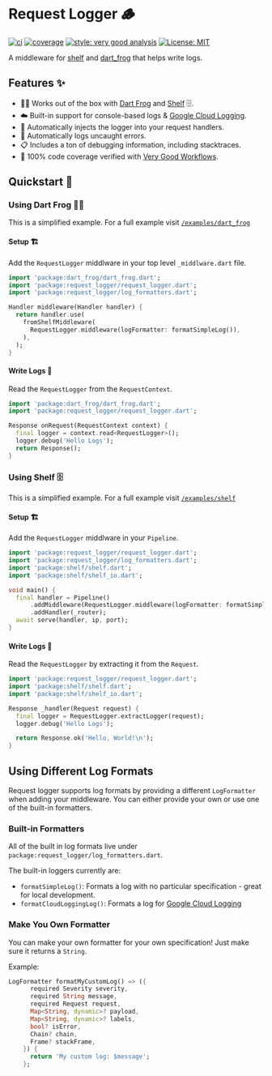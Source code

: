 # Request Logger 🪵
[![ci][ci_badge]][ci_link]
[![coverage][coverage_badge]][ci_link]
[![style: very good analysis][very_good_analysis_badge]][very_good_analysis_link]
[![License: MIT][license_badge]][license_link]

A middleware for [shelf](https://pub.dev/packages/shelf) and [dart_frog](https://verygoodopensource.github.io/dart_frog/) that helps write logs.

## Features ✨
- 🎯🐸 Works out of the box with [Dart Frog](https://verygoodopensource.github.io/dart_frog/) and [Shelf](https://pub.dev/packages/shel) 🗄️.
- ☁️ Built-in support for console-based logs & [Google Cloud Logging](https://cloud.google.com/logging).
- 💉 Automatically injects the logger into your request handlers.
- 🐛 Automatically logs uncaught errors.
- 📋 Includes a ton of debugging information, including stacktraces.
- 🧪 100% code coverage verified with [Very Good Workflows](https://github.com/VeryGoodOpenSource/very_good_workflows).

## Quickstart 🚀

### Using Dart Frog 🎯🐸
This is a simplified example. For a full example visit [`/examples/dart_frog`](https://github.com/mtwichel/request_logger/tree/main/examples/dart_frog)
#### Setup 🏗️

Add the `RequestLogger` middlware in your top level `_middlware.dart` file.
```dart
import 'package:dart_frog/dart_frog.dart';
import 'package:request_logger/request_logger.dart';
import 'package:request_logger/log_formatters.dart';

Handler middleware(Handler handler) {
  return handler.use(
    fromShelfMiddleware(
      RequestLogger.middleware(logFormatter: formatSimpleLog()),
    ),
  );
}
```

#### Write Logs 📝

Read the `RequestLogger` from the `RequestContext`.
```dart
import 'package:dart_frog/dart_frog.dart';
import 'package:request_logger/request_logger.dart';

Response onRequest(RequestContext context) {
  final logger = context.read<RequestLogger>();
  logger.debug('Hello Logs');
  return Response();
}
```

### Using Shelf 🗄️
This is a simplified example. For a full example visit [`/examples/shelf`](https://github.com/mtwichel/request_logger/tree/main/examples/shelf)
#### Setup 🏗️

Add the `RequestLogger` middlware in your `Pipeline`.
```dart
import 'package:request_logger/request_logger.dart';
import 'package:request_logger/log_formatters.dart';
import 'package:shelf/shelf.dart';
import 'package:shelf/shelf_io.dart';

void main() {
  final handler = Pipeline()
      .addMiddleware(RequestLogger.middleware(logFormatter: formatSimpleLog()))
      .addHandler(_router);
  await serve(handler, ip, port);
}
```

#### Write Logs 📝

Read the `RequestLogger` by extracting it from the `Request`.
```dart
import 'package:request_logger/request_logger.dart';
import 'package:shelf/shelf.dart';
import 'package:shelf/shelf_io.dart';

Response _handler(Request request) {
  final logger = RequestLogger.extractLogger(request);
  logger.debug('Hello Logs');

  return Response.ok('Hello, World!\n');
}
```

## Using Different Log Formats

Request logger supports log formats by providing a different `LogFormatter` when adding your middleware. You can either provide your own or use one of the built-in formatters.

### Built-in Formatters
All of the built in log formats live under `package:request_logger/log_formatters.dart`.

The built-in loggers currently are:
- `formatSimpleLog()`: Formats a log with no particular specification - great for local development.
- `formatCloudLoggingLog()`: Formats a log for [Google Cloud Logging](https://cloud.google.com/logging)

### Make You Own Formatter
You can make your own formatter for your own specification! Just make sure it returns a `String`.

Example:
```dart
LogFormatter formatMyCustomLog() => ({
      required Severity severity,
      required String message,
      required Request request,
      Map<String, dynamic>? payload,
      Map<String, dynamic>? labels,
      bool? isError,
      Chain? chain,
      Frame? stackFrame,
    }) {
      return 'My custom log: $message';
    };
```

[ci_badge]: https://github.com/mtwichel/request_logger/actions/workflows/request_logger_verify_and_test.yaml/badge.svg
[ci_link]: https://github.com/mtwichel/request_logger/actions/workflows/request_logger_verify_and_test.yaml
[coverage_badge]: https://raw.githubusercontent.com/mtwichel/request_logger/main/coverage_badge.svg
[license_badge]: https://img.shields.io/badge/license-MIT-blue.svg
[license_link]: https://opensource.org/licenses/MIT
[very_good_analysis_badge]: https://img.shields.io/badge/style-very_good_analysis-B22C89.svg
[very_good_analysis_link]: https://pub.dev/packages/very_good_analysis
